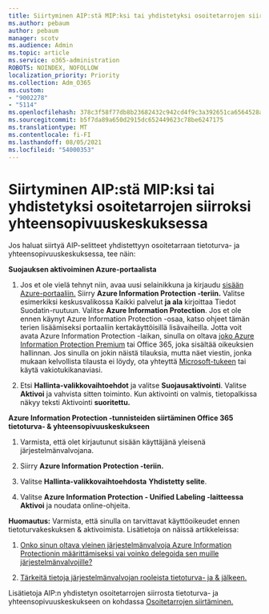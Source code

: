 ```yaml
---
title: Siirtyminen AIP:stä MIP:ksi tai yhdistetyksi osoitetarrojen siirroksi yhteensopivuuskeskuksessa
ms.author: pebaum
author: pebaum
manager: scotv
ms.audience: Admin
ms.topic: article
ms.service: o365-administration
ROBOTS: NOINDEX, NOFOLLOW
localization_priority: Priority
ms.collection: Adm_O365
ms.custom:
- "9002278"
- "5114"
ms.openlocfilehash: 378c3f58f77db8b23682432c942cd4f9c3a392651ca6564528a635724ad66a25
ms.sourcegitcommit: b5f7da89a650d2915dc652449623c78be6247175
ms.translationtype: MT
ms.contentlocale: fi-FI
ms.lasthandoff: 08/05/2021
ms.locfileid: "54000353"
---
```

# <a name="migration-from-aip-to-mipunified-labeling-in-the-compliance-center"></a>Siirtyminen AIP:stä MIP:ksi tai yhdistetyksi osoitetarrojen siirroksi yhteensopivuuskeskuksessa

Jos haluat siirtyä AIP-selitteet yhdistettyyn osoitetarraan tietoturva- ja yhteensopivuuskeskuksessa, tee näin:

**Suojauksen aktivoiminen Azure-portaalista**

1. Jos et ole vielä tehnyt niin, avaa uusi selainikkuna ja kirjaudu [sisään Azure-portaaliin.](https://docs.microsoft.com/azure/information-protection/deploy-use/configure-policy#signing-in-to-the-azure-portal) Siirry **Azure Information Protection -teriin.** Valitse esimerkiksi keskusvalikossa Kaikki palvelut **ja ala** kirjoittaa Tiedot Suodatin-ruutuun.  Valitse **Azure Information Protection**. Jos et ole ennen käynyt Azure Information Protection -osaa, [](https://docs.microsoft.com/azure/information-protection/deploy-use/configure-policy#to-access-the-azure-information-protection-blade-for-the-first-time) katso ohjeet tämän terien lisäämiseksi portaaliin kertakäyttöisillä lisävaiheilla. Jotta voit avata Azure Information Protection -laikan, sinulla on oltava [joko Azure Information Protection Premium](https://www.microsoft.com/cloud-platform/azure-information-protection-pricing) tai Office 365, joka sisältää oikeuksien hallinnan. Jos sinulla on jokin näistä tilauksia, mutta näet viestin, jonka mukaan kelvollista tilausta ei löydy, ota yhteyttä [Microsoft-tukeen](https://docs.microsoft.com/azure/information-protection/get-started/information-support#to-contact-microsoft-support) tai käytä vakiotukikanaviasi.

2. Etsi **Hallinta-valikkovaihtoehdot** ja valitse **Suojausaktivointi**. Valitse **Aktivoi** ja vahvista sitten toiminto. Kun aktivointi on valmis, tietopalkissa näkyy teksti Aktivointi **suoritettu.**

**Azure Information Protection -tunnisteiden siirtäminen Office 365 tietoturva- & yhteensopivuuskeskukseen**

1. Varmista, että olet kirjautunut sisään käyttäjänä yleisenä järjestelmänvalvojana.

2. Siirry **Azure Information Protection -teriin.**

3. Valitse **Hallinta-valikkovaihtoehdosta** **Yhdistetty selite**.

4. Valitse **Azure Information Protection - Unified Labeling -laitteessa** **Aktivoi** ja noudata online-ohjeita.

**Huomautus:** Varmista, että sinulla on tarvittavat käyttöoikeudet ennen tietoturvakeskuksen & aktivoimista. Lisätietoja on näissä artikkeleissa:

1. [Onko sinun oltava yleinen järjestelmänvalvoja Azure Information Protectionin määrittämiseksi vai voinko delegoida sen muille järjestelmänvalvojille?](https://docs.microsoft.com/azure/information-protection/faqs#do-you-need-to-be-a-global-admin-to-configure-azure-information-protection-or-can-i-delegate-to-other-administrators)

2. [Tärkeitä tietoja järjestelmänvalvojan rooleista tietoturva- ja & jälkeen.](https://docs.microsoft.com/azure/information-protection/configure-policy-migrate-labels#important-information-about-administrative-roles)

Lisätietoja AIP:n yhdistetyn osoitetarrojen siirrosta tietoturva- ja yhteensopivuuskeskukseen on kohdassa [Osoitetarrojen siirtäminen.](https://docs.microsoft.com/azure/information-protection/configure-policy-migrate-labels)
